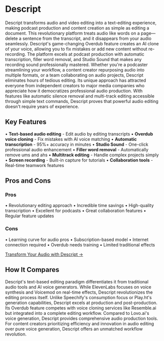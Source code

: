 # Descript

Descript transforms audio and video editing into a text-editing experience, making podcast production and content creation as simple as editing a document. This revolutionary platform treats audio like words on a page—delete a sentence from the transcript, and it disappears from your audio seamlessly. Descript's game-changing Overdub feature creates an AI clone of your voice, allowing you to fix mistakes or add new content without re-recording. The platform excels at podcast production with automatic transcription, filler word removal, and Studio Sound that makes any recording sound professionally mastered. Whether you're a podcaster streamlining your workflow, a content creator repurposing audio into multiple formats, or a team collaborating on audio projects, Descript eliminates hours of tedious editing. Its unique approach has attracted everyone from independent creators to major media companies who appreciate how it democratizes professional audio production. With features like automatic silence removal and multi-track editing accessible through simple text commands, Descript proves that powerful audio editing doesn't require years of experience.

## Key Features

• **Text-based audio editing** - Edit audio by editing transcripts
• **Overdub voice cloning** - Fix mistakes with AI voice matching
• **Automatic transcription** - 95%+ accuracy in minutes
• **Studio Sound** - One-click professional audio enhancement
• **Filler word removal** - Automatically remove ums and ahs
• **Multitrack editing** - Handle complex projects simply
• **Screen recording** - Built-in capture for tutorials
• **Collaboration tools** - Real-time teamwork features

## Pros and Cons

### Pros
• Revolutionary editing approach
• Incredible time savings
• High-quality transcription
• Excellent for podcasts
• Great collaboration features
• Regular feature updates

### Cons
• Learning curve for audio pros
• Subscription-based model
• Internet connection required
• Overdub needs training
• Limited traditional effects

[Transform Your Audio with Descript →](https://www.descript.com)

## How It Compares

Descript's text-based editing paradigm differentiates it from traditional audio tools and AI voice generators. While ElevenLabs focuses on voice synthesis and Voicemod on real-time effects, Descript revolutionizes the editing process itself. Unlike Speechify's consumption focus or Play.ht's generation capabilities, Descript excels at production and post-production. Its Overdub feature competes with voice cloning services like Resemble.ai but integrated into a complete editing workflow. Compared to Lovo.ai's voice generation, Descript provides comprehensive audio production tools. For content creators prioritizing efficiency and innovation in audio editing over pure voice generation, Descript offers an unmatched workflow revolution.